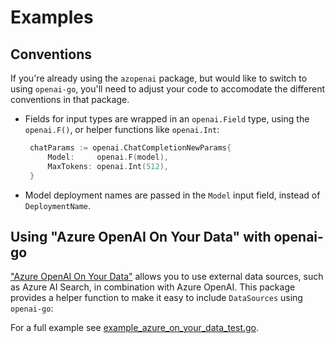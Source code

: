 # Examples

## Conventions

If you're already using the `azopenai` package, but would like to switch to using `openai-go`, you'll need to adjust your code to accomodate the different conventions in that package.

- Fields for input types are wrapped in an `openai.Field` type, using the `openai.F()`, or helper functions like `openai.Int`:
   ```go
   	chatParams := openai.ChatCompletionNewParams{
		Model:     openai.F(model),
		MaxTokens: openai.Int(512),
    }
   ```
- Model deployment names are passed in the `Model` input field, instead of `DeploymentName`.

## Using "Azure OpenAI On Your Data" with openai-go

["Azure OpenAI On Your Data"](https://learn.microsoft.com/azure/ai-services/openai/concepts/use-your-data) allows you to use external data sources, such as Azure AI Search, in combination with Azure OpenAI. This package provides a helper function to make it easy to include `DataSources` using `openai-go`:

For a full example see [example_azure_on_your_data_test.go](https://pkg.go.dev/github.com/Azure/azure-sdk-for-go/sdk/ai/azopenaiextensions#example-package-UsingAzureOnYourData).
